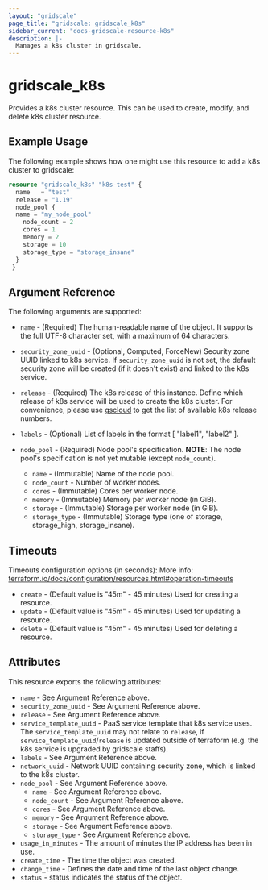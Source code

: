 ```yaml
---
layout: "gridscale"
page_title: "gridscale: gridscale_k8s"
sidebar_current: "docs-gridscale-resource-k8s"
description: |-
  Manages a k8s cluster in gridscale.
---
```


# gridscale_k8s


Provides a k8s cluster resource. This can be used to create, modify, and delete k8s cluster resource.

## Example Usage

The following example shows how one might use this resource to add a k8s cluster to gridscale:

```terraform
resource "gridscale_k8s" "k8s-test" {
  name   = "test"
  release = "1.19"
  node_pool {
  name = "my_node_pool"
    node_count = 2
    cores = 1
    memory = 2
    storage = 10
    storage_type = "storage_insane"
  }
 }

```

## Argument Reference

The following arguments are supported:

* `name` - (Required) The human-readable name of the object. It supports the full UTF-8 character set, with a maximum of 64 characters.

* `security_zone_uuid` - (Optional, Computed, ForceNew) Security zone UUID linked to k8s service. If `security_zone_uuid` is not set, the default security zone will be created (if it doesn't exist) and linked to the k8s service.

* `release` - (Required) The k8s release of this instance. Define which release of k8s service will be used to create the k8s cluster. For convenience, please use [gscloud](https://github.com/gridscale/gscloud) to get the list of available k8s release numbers.

* `labels` - (Optional) List of labels in the format [ "label1", "label2" ].

* `node_pool` - (Required) Node pool's specification. **NOTE**: The node pool's specification is not yet mutable (except `node_count`).
    * `name` - (Immutable) Name of the node pool.
    * `node_count` - Number of worker nodes.
    * `cores` - (Immutable) Cores per worker node.
    * `memory` - (Immutable) Memory per worker node (in GiB).
    * `storage` - (Immutable) Storage per worker node (in GiB).
    * `storage_type` - (Immutable) Storage type (one of storage, storage_high, storage_insane).

## Timeouts

Timeouts configuration options (in seconds):
More info: [terraform.io/docs/configuration/resources.html#operation-timeouts](https://www.terraform.io/docs/configuration/resources.html#operation-timeouts)

* `create` - (Default value is "45m" - 45 minutes) Used for creating a resource.
* `update` - (Default value is "45m" - 45 minutes) Used for updating a resource.
* `delete` - (Default value is "45m" - 45 minutes) Used for deleting a resource.

## Attributes

This resource exports the following attributes:

* `name` - See Argument Reference above.
* `security_zone_uuid` - See Argument Reference above.
* `release` - See Argument Reference above.
* `service_template_uuid` - PaaS service template that k8s service uses. The `service_template_uuid` may not relate to `release`, if `service_template_uuid`/`release` is updated outside of terraform (e.g. the k8s service is upgraded by gridscale staffs).
* `labels` - See Argument Reference above.
* `network_uuid` - Network UUID containing security zone, which is linked to the k8s cluster.
* `node_pool` - See Argument Reference above.
    * `name` - See Argument Reference above.
    * `node_count` - See Argument Reference above.
    * `cores` - See Argument Reference above.
    * `memory` - See Argument Reference above.
    * `storage` - See Argument Reference above.
    * `storage_type` - See Argument Reference above.
* `usage_in_minutes` - The amount of minutes the IP address has been in use.
* `create_time` - The time the object was created.
* `change_time` - Defines the date and time of the last object change.
* `status` - status indicates the status of the object.
